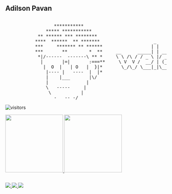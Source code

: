 ## Adilson Pavan

<pre>

                  ***********
               ***** ***********
            ** ****** *** ********
           ****  ******  ** *******                    _                               
           ***     ******* ** ******                  | |                         
           ***       **        *  **     __      _____| | ___ ___  _ __ ___   ___ 
            *|/------  -------\ ** *     \ \ /\ / / _ \ |/ __/ _ \| '_ ` _ \ / _ \
             |       |=|       :===**     \ V  V /  __/ | (_| (_) | | | | | |  __/
              |  O  |   | O   |  }|*       \_/\_/ \___|_|\___\___/|_| |_| |_|\___|
               |---- |   ----  |  |*
               |    |___       |\/
               |              |
               \   -----     |
                \           |
                  -__ -- -/  
</pre>
![visitors](https://visitor-badge.laobi.icu/badge?page_id=pavanad)

<div>
  <a href="https://github.com/pavanad">
  <img height="180em" src="https://github-readme-stats.vercel.app/api?username=pavanad&show_icons=true&theme=react&include_all_commits=true&count_private=true"/>
  <img height="180em" src="https://github-readme-stats.vercel.app/api/top-langs/?username=pavanad&layout=compact&langs_count=7&theme=react"/>
</div>
  
##

<div>
<a href="https://linkedin.com/in/arpavan" target="_blank">
  <img src="https://img.shields.io/badge/-linkedin-0077B5?style=for-the-badge&logo=Linkedin&logoColor=white"/>
</a>
 
<a href="https://www.instagram.com/pavanad.tech/" target="_blank">
  <img src="https://img.shields.io/badge/-instagram-%23E4405F?style=for-the-badge&logo=Instagram&logoColor=white" target="_blank"/>  
</a>
<a href="mailto:adilson.pavan@gmail.com" target="_blank">
  <img src="https://img.shields.io/badge/-gmail-D14836?style=for-the-badge&logo=Gmail&logoColor=white" target="_blank"/>
</a>
</div>
